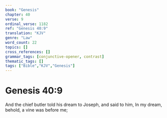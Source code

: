 ```yaml
---
book: "Genesis"
chapter: 40
verse: 9
ordinal_verse: 1182
ref: "Genesis 40:9"
translation: "KJV"
genre: "Law"
word_count: 22
topics: []
cross_references: []
grammar_tags: [conjunctive-opener, contrast]
thematic_tags: []
tags: ["Bible","KJV","Genesis"]
---
```


# Genesis 40:9

And the chief butler told his dream to Joseph, and said to him, In my dream, behold, a vine was before me;
